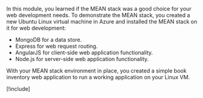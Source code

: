 In this module, you learned if the MEAN stack was a good choice for your web development needs. To demonstrate the MEAN stack, you created a new Ubuntu Linux virtual machine in Azure and installed the MEAN stack on it for web development:

- MongoDB for a data store.
- Express for web request routing.
- AngularJS for client-side web application functionality.
- Node.js for server-side web application functionality.

With your MEAN stack environment in place, you created a simple book inventory web application to run a working application on your Linux VM.

[!include[](../../../includes/azure-sandbox-cleanup.md)]